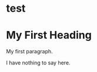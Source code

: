 # test
<!DOCTYPE html>
<html>
<body>

<h1>My First Heading</h1>

<p>My first paragraph.</p>

<p>I have nothing to say here.</p>
</body>
</html>
